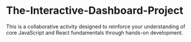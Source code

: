 # The-Interactive-Dashboard-Project
This is a collaborative activity designed to reinforce your understanding of core JavaScript and React fundamentals through hands-on development. 
